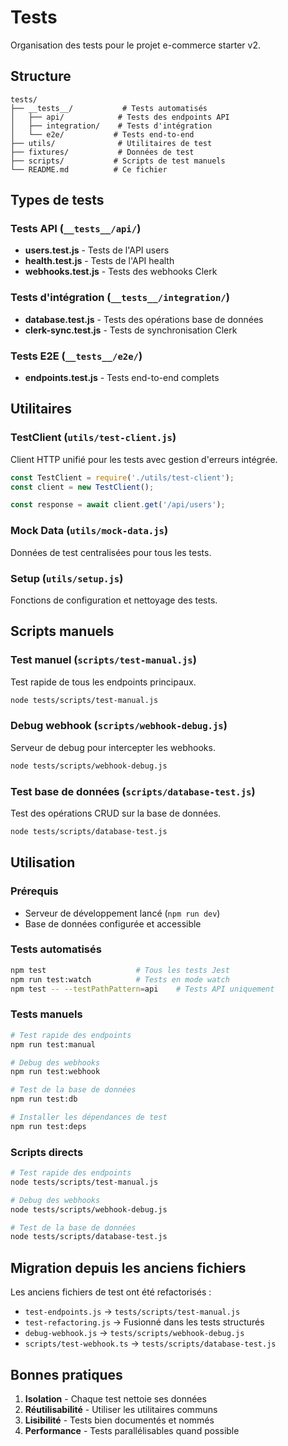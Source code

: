 # Tests

Organisation des tests pour le projet e-commerce starter v2.

## Structure

```
tests/
├── __tests__/           # Tests automatisés
│   ├── api/            # Tests des endpoints API
│   ├── integration/    # Tests d'intégration
│   └── e2e/           # Tests end-to-end
├── utils/              # Utilitaires de test
├── fixtures/           # Données de test
├── scripts/           # Scripts de test manuels
└── README.md          # Ce fichier
```

## Types de tests

### Tests API (`__tests__/api/`)

- **users.test.js** - Tests de l'API users
- **health.test.js** - Tests de l'API health
- **webhooks.test.js** - Tests des webhooks Clerk

### Tests d'intégration (`__tests__/integration/`)

- **database.test.js** - Tests des opérations base de données
- **clerk-sync.test.js** - Tests de synchronisation Clerk

### Tests E2E (`__tests__/e2e/`)

- **endpoints.test.js** - Tests end-to-end complets

## Utilitaires

### TestClient (`utils/test-client.js`)

Client HTTP unifié pour les tests avec gestion d'erreurs intégrée.

```javascript
const TestClient = require('./utils/test-client');
const client = new TestClient();

const response = await client.get('/api/users');
```

### Mock Data (`utils/mock-data.js`)

Données de test centralisées pour tous les tests.

### Setup (`utils/setup.js`)

Fonctions de configuration et nettoyage des tests.

## Scripts manuels

### Test manuel (`scripts/test-manual.js`)

Test rapide de tous les endpoints principaux.

```bash
node tests/scripts/test-manual.js
```

### Debug webhook (`scripts/webhook-debug.js`)

Serveur de debug pour intercepter les webhooks.

```bash
node tests/scripts/webhook-debug.js
```

### Test base de données (`scripts/database-test.js`)

Test des opérations CRUD sur la base de données.

```bash
node tests/scripts/database-test.js
```

## Utilisation

### Prérequis

- Serveur de développement lancé (`npm run dev`)
- Base de données configurée et accessible

### Tests automatisés

```bash
npm test                    # Tous les tests Jest
npm run test:watch          # Tests en mode watch
npm test -- --testPathPattern=api    # Tests API uniquement
```

### Tests manuels

```bash
# Test rapide des endpoints
npm run test:manual

# Debug des webhooks
npm run test:webhook

# Test de la base de données
npm run test:db

# Installer les dépendances de test
npm run test:deps
```

### Scripts directs

```bash
# Test rapide des endpoints
node tests/scripts/test-manual.js

# Debug des webhooks
node tests/scripts/webhook-debug.js

# Test de la base de données
node tests/scripts/database-test.js
```

## Migration depuis les anciens fichiers

Les anciens fichiers de test ont été refactorisés :

- `test-endpoints.js` → `tests/scripts/test-manual.js`
- `test-refactoring.js` → Fusionné dans les tests structurés
- `debug-webhook.js` → `tests/scripts/webhook-debug.js`
- `scripts/test-webhook.ts` → `tests/scripts/database-test.js`

## Bonnes pratiques

1. **Isolation** - Chaque test nettoie ses données
2. **Réutilisabilité** - Utiliser les utilitaires communs
3. **Lisibilité** - Tests bien documentés et nommés
4. **Performance** - Tests parallélisables quand possible
